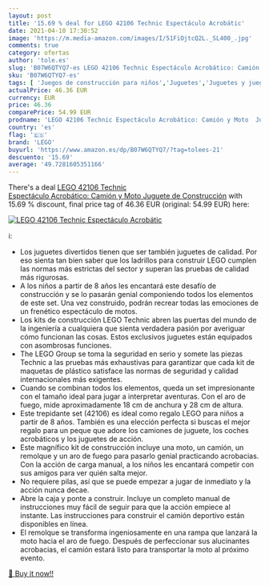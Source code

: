 ```yaml
---
layout: post
title: '15.69 % deal for LEGO 42106 Technic Espectáculo Acrobátic'
date: 2021-04-10 17:30:52
image: 'https://m.media-amazon.com/images/I/51FiOjtcQ2L._SL400_.jpg'
comments: true
category: ofertas
author: 'tole.es'
slug: 'B07W6QTYQ7-es LEGO 42106 Technic Espectáculo Acrobático: Camión y Moto...'
sku: 'B07W6QTYQ7-es'
tags: [ 'Juegos de construcción para niños','Juguetes','Juguetes y juegos','lego', ]
actualPrice: 46.36 EUR
currency: EUR
price: 46.36
comparePrice: 54.99 EUR
prodname: 'LEGO 42106 Technic Espectáculo Acrobático: Camión y Moto  Juguete de Construcción'
country: 'es'
flag: '🇪🇸'
brand: 'LEGO'
buyurl: 'https://www.amazon.es/dp/B07W6QTYQ7/?tag=tolees-21'
descuento: '15.69'
average: '49.7281605351166'
---
```


There's a deal [LEGO 42106 Technic Espectáculo Acrobático: Camión y Moto  Juguete de Construcción](https://www.amazon.es/dp/B07W6QTYQ7/?tag=tolees-21)  with  15.69 % discount, final price tag of  46.36 EUR (original: 54.99 EUR) here:

[![LEGO 42106 Technic Espectáculo Acrobátic](https://m.media-amazon.com/images/I/51FiOjtcQ2L._SL400_.jpg)](https://www.amazon.es/dp/B07W6QTYQ7/?tag=tolees-21)

ℹ️:

- Los juguetes divertidos tienen que ser también juguetes de calidad. Por eso sienta tan bien saber que los ladrillos para construir LEGO cumplen las normas más estrictas del sector y superan las pruebas de calidad más rigurosas.
- A los niños a partir de 8 años les encantará este desafío de construcción y se lo pasarán genial componiendo todos los elementos de este set. Una vez construido, podrán recrear todas las emociones de un frenético espectáculo de motos.
- Los kits de construcción LEGO Technic abren las puertas del mundo de la ingeniería a cualquiera que sienta verdadera pasión por averiguar cómo funcionan las cosas. Estos exclusivos juguetes están equipados con asombrosas funciones.
- The LEGO Group se toma la seguridad en serio y somete las piezas Technic a las pruebas más exhaustivas para garantizar que cada kit de maquetas de plástico satisface las normas de seguridad y calidad internacionales más exigentes.
- Cuando se combinan todos los elementos, queda un set impresionante con el tamaño ideal para jugar a interpretar aventuras. Con el aro de fuego, mide aproximadamente 18 cm de anchura y 28 cm de altura.
- Este trepidante set (42106) es ideal como regalo LEGO para niños a partir de 8 años. También es una elección perfecta si buscas el mejor regalo para un peque que adore los camiones de juguete, los coches acrobáticos y los juguetes de acción.
- Este magnífico kit de construcción incluye una moto, un camión, un remolque y un aro de fuego para pasarlo genial practicando acrobacias. Con la acción de carga manual, a los niños les encantará competir con sus amigos para ver quién salta mejor.
- No requiere pilas, así que se puede empezar a jugar de inmediato y la acción nunca decae.
- Abre la caja y ponte a construir. Incluye un completo manual de instrucciones muy fácil de seguir para que la acción empiece al instante. Las instrucciones para construir el camión deportivo están disponibles en línea.
- El remolque se transforma ingeniosamente en una rampa que lanzará la moto hacia el aro de fuego. Después de perfeccionar sus alucinantes acrobacias, el camión estará listo para transportar la moto al próximo evento.

[🛒 Buy it now!!](https://www.amazon.es/dp/B07W6QTYQ7/?tag=tolees-21)
